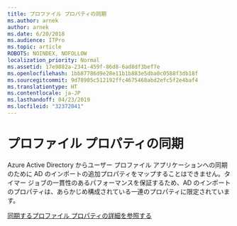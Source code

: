 ```yaml
---
title: プロファイル プロパティの同期
ms.author: arnek
author: arnek
ms.date: 6/20/2018
ms.audience: ITPro
ms.topic: article
ROBOTS: NOINDEX, NOFOLLOW
localization_priority: Normal
ms.assetid: 17e9882a-2341-459f-86d8-6ad8df3bef7e
ms.openlocfilehash: 1bb87786d9e28e11b1b883e5dba0c0588f3db18f
ms.sourcegitcommit: 9d78905c512192ffc4675468abd2efc5f2e4baf4
ms.translationtype: HT
ms.contentlocale: ja-JP
ms.lasthandoff: 04/23/2019
ms.locfileid: "32372041"
---
```

# <a name="profile-property-synchronization"></a>プロファイル プロパティの同期

Azure Active Directory からユーザー プロファイル アプリケーションへの同期のために AD のインポートの追加プロパティをマップすることはできません。タイマー ジョブの一貫性のあるパフォーマンスを保証するため、AD のインポートのプロパティは、あらかじめ構成されている一連のプロパティに限定されています。
  
[同期するプロファイル プロパティの詳細を参照する](https://go.microsoft.com/fwlink/?linkid=875671)
  

